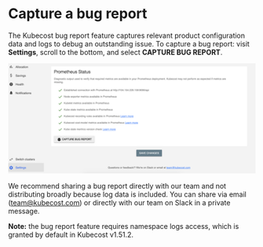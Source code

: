 # Capture a bug report

The Kubecost bug report feature captures relevant product configuration data and logs to debug an outstanding issue.
To capture a bug report: visit __Settings__, scroll to the bottom, and select __CAPTURE BUG REPORT__.

![Bug report button in setings](images/bug-report.png)


We recommend sharing a bug report directly with our team and not distributing broadly because log data is included. You can share via email (team@kubecost.com) or directly with our team on Slack in a private message.

__Note:__ the bug report feature requires namespace logs access, which is granted by default in Kubecost v1.51.2.
